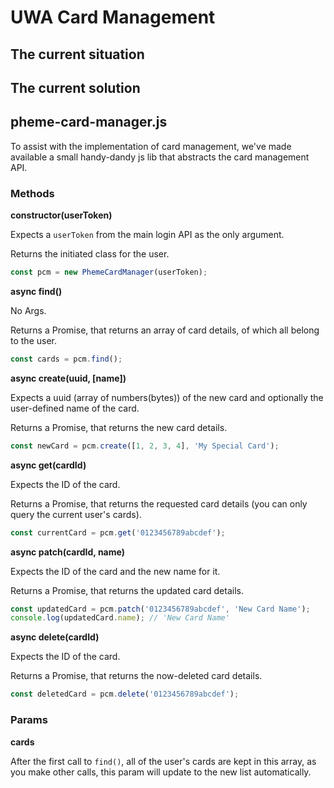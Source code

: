 
# UWA Card Management

## The current situation


## The current solution


## pheme-card-manager.js

To assist with the implementation of card management, 
we've made available a small handy-dandy js lib that abstracts the card management API.

### Methods
**constructor(userToken)**

Expects a `userToken` from the main login API as the only argument.

Returns the initiated class for the user.

```js
const pcm = new PhemeCardManager(userToken);
```

**async find()**

No Args.

Returns a Promise, that returns an array of card details, of which all belong to the user.

```js
const cards = pcm.find();
```

**async create(uuid, [name])**

Expects a uuid (array of numbers(bytes)) of the new card and optionally the user-defined name of the card.

Returns a Promise, that returns the new card details.

```js
const newCard = pcm.create([1, 2, 3, 4], 'My Special Card');
```

**async get(cardId)**

Expects the ID of the card.

Returns a Promise, that returns the requested card details (you can only query the current user's cards).

```js
const currentCard = pcm.get('0123456789abcdef');
```

**async patch(cardId, name)**

Expects the ID of the card and the new name for it.

Returns a Promise, that returns the updated card details.

```js
const updatedCard = pcm.patch('0123456789abcdef', 'New Card Name');
console.log(updatedCard.name); // 'New Card Name'
```

**async delete(cardId)**

Expects the ID of the card.

Returns a Promise, that returns the now-deleted card details.

```js
const deletedCard = pcm.delete('0123456789abcdef');
```

### Params

**cards**

After the first call to `find()`, all of the user's cards are kept in this array, 
as you make other calls, this param will update to the new list automatically.


